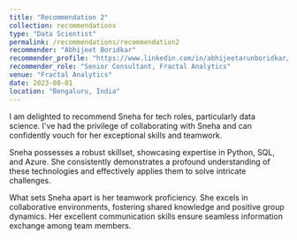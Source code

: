 ```yaml
---
title: "Recommendation 2"
collection: recommendations
type: "Data Scientist"
permalink: /recommendations/recommendation2
recommender: "Abhijeet Boridkar"
recommender_profile: "https://www.linkedin.com/in/abhijeetarunboridkar/"
recommender_role: "Senior Consultant, Fractal Analytics"
venue: "Fractal Analytics"
date: 2023-08-01
location: "Bengaluru, India"
---
```


I am delighted to recommend Sneha for tech roles, particularly data science. I've had the privilege of collaborating with Sneha and can confidently vouch for her exceptional skills and teamwork.

Sneha possesses a robust skillset, showcasing expertise in Python, SQL, and Azure. She consistently demonstrates a profound understanding of these technologies and effectively applies them to solve intricate challenges.

What sets Sneha apart is her teamwork proficiency. She excels in collaborative environments, fostering shared knowledge and positive group dynamics. Her excellent communication skills ensure seamless information exchange among team members.